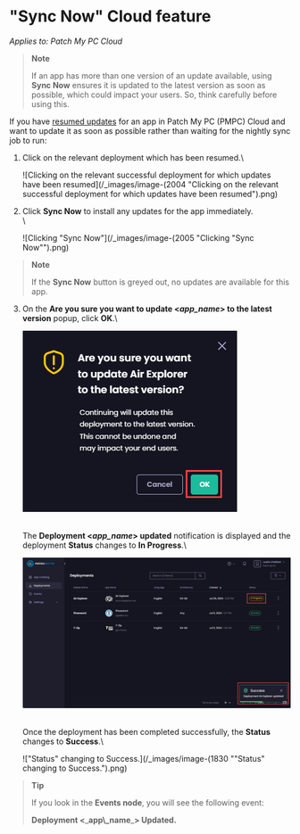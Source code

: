 # "Sync Now" Cloud feature

_Applies to: Patch My PC Cloud_

> **Note**
>
> If an app has more than one version of an update available, using **Sync Now** ensures it is updated to the latest version as soon as possible, which could impact your users. So, think carefully before using this.

If you have [resumed updates](resume-cloud-updates.md) for an app in Patch My PC (PMPC) Cloud and want to update it as soon as possible rather than waiting for the nightly sync job to run:

1.  Click on the relevant deployment which has been resumed.\\

    ![Clicking on the relevant successful deployment for which updates have been resumed](/_images/image-(2004 "Clicking on the relevant successful deployment for which updates have been resumed").png)
2.  Click **Sync Now** to install any updates for the app immediately.\
    \\

    ![Clicking "Sync Now"](/_images/image-(2005 "Clicking \"Sync Now\"").png)

> **Note**
>
> If the **Sync Now** button is greyed out, no updates are available for this app.

3.  On the **Are you sure you want to update <**_**app\_name**_**> to the latest version** popup, click **OK**.\\

    ![](/_images/image-(1828).png)

    \
    The **Deployment <**_**app\_name**_**> updated** notification is displayed and the deployment **Status** changes to **In Progress**.\\

    ![](/_images/image-(1829).png)

    \
    Once the deployment has been completed successfully, the **Status** changes to **Success**.\\

    !["Status" changing to Success.](/_images/image-(1830 "\"Status\" changing to Success.").png)

> **Tip**
>
> If you look in the **Events node**, you will see the following event:
>
> **Deployment <**\_**app\\\_name**\_**> Updated.**